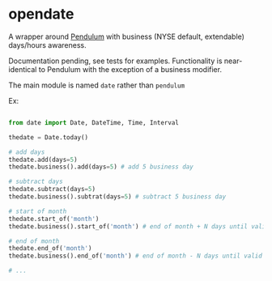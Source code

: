 opendate
========

A wrapper around [Pendulum](https://github.com/sdispater/pendulum) with business (NYSE default, extendable) days/hours awareness.

Documentation pending, see tests for examples. Functionality is near-identical to Pendulum with the exception of a business modifier.

The main module is named `date` rather than `pendulum`

Ex:

```python

from date import Date, DateTime, Time, Interval

thedate = Date.today()

# add days
thedate.add(days=5)
thedate.business().add(days=5) # add 5 business day

# subtract days
thedate.subtract(days=5)
thedate.business().subtrat(days=5) # subtract 5 business day

# start of month
thedate.start_of('month')
thedate.business().start_of('month') # end of month + N days until valid business day

# end of month
thedate.end_of('month')
thedate.business().end_of('month') # end of month - N days until valid business day

# ...

```

